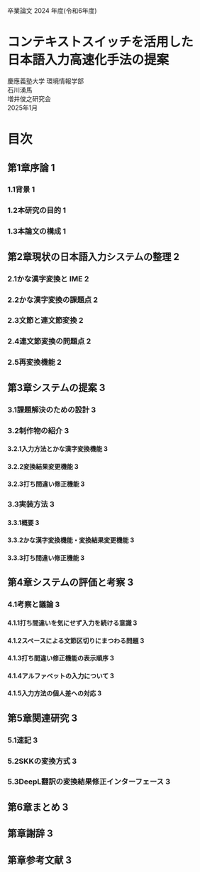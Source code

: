 <div class="center mb-200px">
    卒業論⽂ 2024 年度(令和6年度)
</div>

<h1 class="center mb-200px">
    コンテキストスイッチを活用した<br>日本語入力高速化手法の提案
</h1>

<div class="center">
    慶應義塾大学 環境情報学部
    <br>
    石川湧馬
</div>

<div class="center">
    増井俊之研究会
    <br>
    2025年1月
</div>

<div class="page-break"></div>

# 目次

## 第1章序論<span class="right font-mid size-1"> 1 </span>

### 1.1背景<span class="right font-mid size-2"> 1 </span>

### 1.2本研究の目的<span class="right font-mid size-2"> 1 </span>

### 1.3本論文の構成<span class="right font-mid size-2"> 1 </span>

## 第2章現状の日本語入力システムの整理<span class="right font-mid size-1"> 2 </span>

### 2.1かな漢字変換と IME<span class="right font-mid size-2"> 2 </span>

### 2.2かな漢字変換の課題点<span class="right font-mid size-2"> 2 </span>

### 2.3文節と連文節変換<span class="right font-mid size-2"> 2 </span>

### 2.4連文節変換の問題点<span class="right font-mid size-2"> 2 </span>

### 2.5再変換機能<span class="right font-mid size-2"> 2 </span>

## 第3章システムの提案<span class="right font-mid size-1"> 3 </span>

### 3.1課題解決のための設計<span class="right font-mid size-2"> 3 </span>

### 3.2制作物の紹介<span class="right font-mid size-2"> 3 </span>

#### 3.2.1入力方法とかな漢字変換機能<span class="right font-mid size-3"> 3 </span>

#### 3.2.2変換結果変更機能<span class="right font-mid size-3"> 3 </span>

#### 3.2.3打ち間違い修正機能<span class="right font-mid size-3"> 3 </span>

### 3.3実装方法<span class="right font-mid size-2"> 3 </span>

#### 3.3.1概要<span class="right font-mid size-3"> 3 </span>

#### 3.3.2かな漢字変換機能・変換結果変更機能<span class="right font-mid size-3"> 3 </span>

#### 3.3.3打ち間違い修正機能<span class="right font-mid size-3"> 3 </span>

## 第4章システムの評価と考察<span class="right font-mid size-1"> 3 </span>

### 4.1考察と議論<span class="right font-mid size-2"> 3 </span>

#### 4.1.1打ち間違いを気にせず入力を続ける意識<span class="right font-mid size-3"> 3 </span>

#### 4.1.2スペースによる文節区切りにまつわる問題<span class="right font-mid size-3"> 3 </span>

#### 4.1.3打ち間違い修正機能の表⽰順序<span class="right font-mid size-3"> 3 </span>

#### 4.1.4アルファベットの⼊⼒について<span class="right font-mid size-3"> 3 </span>

#### 4.1.5⼊⼒⽅法の個⼈差への対応<span class="right font-mid size-3"> 3 </span>

## 第5章関連研究<span class="right font-mid size-1"> 3 </span>

### 5.1速記<span class="right font-mid size-2"> 3 </span>

### 5.2SKKの変換方式<span class="right font-mid size-2"> 3 </span>

### 5.3DeepL翻訳の変換結果修正インターフェース<span class="right font-mid size-2"> 3 </span>

## 第6章まとめ<span class="right font-mid size-1"> 3 </span>

## 第章謝辞<span class="right font-mid size-1"> 3 </span>

## 第章参考文献<span class="right font-mid size-1"> 3 </span>
